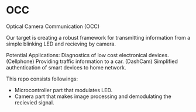 # OCC
Optical Camera Communication (OCC) 

Our target is creating a robust framework for transmitting information from a simple blinking LED and recieving by camera.

Potential Applications:
Diagnostics of low cost electronical devices. (Cellphone)
Providing traffic information to a car. (DashCam)
Simplified authentication of smart devices to home network.

This repo consists followings:
* Microcontroller part that modulates LED.
* Camera part that makes image processing and demodulating the recievied signal.
